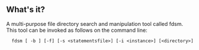 ## What's it?
  A multi-purpose file directory search and manipulation tool called fdsm. 
  This tool can be invoked as follows on the command line:
```
  fdsm [ -b ] [-f] [-s <statementsfile>] [-i <instance>] [<directory>]
```
